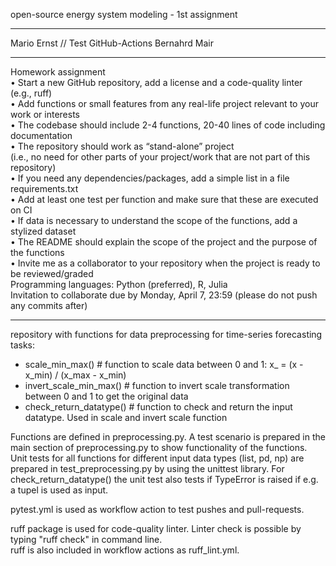 open-source energy system modeling - 1st assignment
________________________________________________________________________________________________________________________

Mario Ernst  // Test GitHub-Actions Bernahrd Mair

________________________________________________________________________________________________________________________

Homework assignment  
• Start a new GitHub repository, add a license and a code-quality linter (e.g., ruff)  
• Add functions or small features from any real-life project relevant to your work or interests  
• The codebase should include 2-4 functions, 20-40 lines of code including documentation  
• The repository should work as “stand-alone” project  
(i.e., no need for other parts of your project/work that are not part of this repository)  
• If you need any dependencies/packages, add a simple list in a file requirements.txt  
• Add at least one test per function and make sure that these are executed on CI  
• If data is necessary to understand the scope of the functions, add a stylized dataset  
• The README should explain the scope of the project and the purpose of the functions  
• Invite me as a collaborator to your repository when the project is ready to be reviewed/graded  
Programming languages: Python (preferred), R, Julia  
Invitation to collaborate due by Monday, April 7, 23:59 (please do not push any commits after)  

------------------------------------------------------------------------------------------------------------------------

repository with functions for data preprocessing for time-series forecasting tasks:
  - scale_min_max()         # function to scale data between 0 and 1: x_ = (x - x_min) / (x_max - x_min)  
  - invert_scale_min_max()  # function to invert scale transformation between 0 and 1 to get the original data
  - check_return_datatype() # function to check and return the input datatype. Used in scale and invert scale function

Functions are defined in preprocessing.py. A test scenario is prepared in the main section of preprocessing.py to show
functionality of the functions. Unit tests for all functions for different input data types (list, pd, np)
are prepared in test_preprocessing.py by using the unittest library. For check_return_datatype() the unit test also 
tests if TypeError is raised if e.g. a tupel is used as input.

pytest.yml is used as workflow action to test pushes and pull-requests.  

ruff package is used for code-quality linter. Linter check is possible by typing "ruff check" in command line.  
ruff is also included in workflow actions as ruff_lint.yml.


